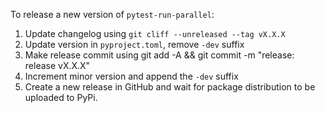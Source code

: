 To release a new version of `pytest-run-parallel`:
1. Update changelog using `git cliff --unreleased --tag vX.X.X`
2. Update version in `pyproject.toml`, remove `-dev` suffix
3. Make release commit using git add -A && git commit -m "release: release vX.X.X"
4. Increment minor version and append the `-dev` suffix
5. Create a new release in GitHub and wait for package distribution to be
uploaded to PyPi.
